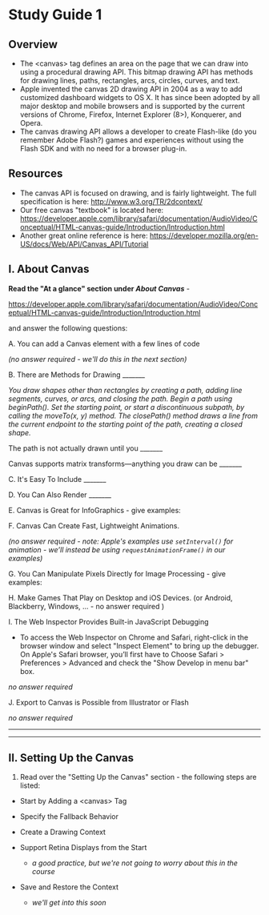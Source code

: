 # Study Guide 1

## Overview

- The &lt;canvas> tag defines an area on the page that we can draw into using a procedural drawing API. This bitmap drawing API has methods for drawing lines, paths, rectangles, arcs, circles, curves, and text. 
- Apple invented the canvas 2D drawing API in 2004 as a way to add customized dashboard widgets to OS X. It has since been adopted by all major desktop and mobile  browsers and is supported by the current versions of Chrome, Firefox, Internet Explorer (8>), Konquerer, and Opera.
- The canvas drawing API allows a developer to create Flash-like (do you remember Adobe Flash?) games and experiences without using the Flash SDK and with no need for a browser plug-in.

## Resources
- The canvas API is focused on drawing, and is fairly lightweight. The full specification is here: http://www.w3.org/TR/2dcontext/
- Our free canvas "textbook" is located here: https://developer.apple.com/library/safari/documentation/AudioVideo/Conceptual/HTML-canvas-guide/Introduction/Introduction.html
- Another great online reference is here: https://developer.mozilla.org/en-US/docs/Web/API/Canvas_API/Tutorial

## I. About Canvas
**Read the "At a glance" section under *About Canvas*** - 

https://developer.apple.com/library/safari/documentation/AudioVideo/Conceptual/HTML-canvas-guide/Introduction/Introduction.html 

and answer the following questions:

A. You can add a Canvas element with a few lines of code 

*(no answer required - we'll do this in the next section)*


B. There are Methods for Drawing _______



*You draw shapes other than rectangles by creating a path, adding line segments, curves, or arcs, and closing the path. Begin a path using beginPath(). Set the starting point, or start a discontinuous subpath, by calling the moveTo(x, y) method. The closePath() method draws a line from the current endpoint to the starting point of the path, creating a closed shape.*

The path is not actually drawn until you _______

Canvas supports matrix transforms—anything you draw can be _______

C. It's Easy To Include _______

D. You Can Also Render _______

E. Canvas is Great for InfoGraphics - give examples:


F. Canvas Can Create Fast, Lightweight Animations.

*(no answer required  - note: Apple's examples use `setInterval()` for animation - we’ll instead be using `requestAnimationFrame()` in our examples)*

G. You Can Manipulate Pixels Directly for Image Processing - give examples:

H. Make Games That Play on Desktop and iOS Devices.
(or Android, Blackberry, Windows, … - no answer required )

I. The Web Inspector Provides Built-in JavaScript Debugging

- To access the Web Inspector on Chrome and Safari, right-click in the browser window and select "Inspect Element" to bring up the debugger. On Apple's Safari browser, you’ll first have to Choose Safari > Preferences > Advanced and check the "Show Develop in menu bar" box.

*no answer required*

J. Export to Canvas is Possible from Illustrator or Flash

*no answer required*

<hr><hr>

## II. Setting Up the Canvas

1) Read over the "Setting Up the Canvas" section - the following steps are listed:

- Start by Adding a &lt;canvas> Tag

- Specify the Fallback Behavior

- Create a Drawing Context

- Support Retina Displays from the Start
  - *a good practice, but we're not going to worry about this in the course*

- Save and Restore the Context
  - *we'll get into this soon*

